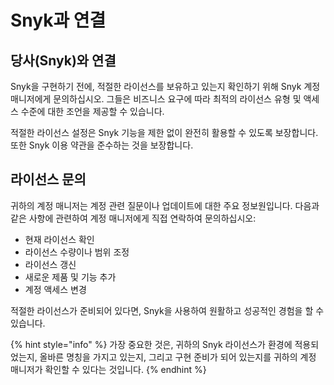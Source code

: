 # Snyk과 연결

## 당사(Snyk)와 연결

Snyk을 구현하기 전에, 적절한 라이선스를 보유하고 있는지 확인하기 위해 Snyk 계정 매니저에게 문의하십시오. 그들은 비즈니스 요구에 따라 최적의 라이선스 유형 및 액세스 수준에 대한 조언을 제공할 수 있습니다.

적절한 라이선스 설정은 Snyk 기능을 제한 없이 완전히 활용할 수 있도록 보장합니다. 또한 Snyk 이용 약관을 준수하는 것을 보장합니다.

## 라이선스 문의

귀하의 계정 매니저는 계정 관련 질문이나 업데이트에 대한 주요 정보원입니다. 다음과 같은 사항에 관련하여 계정 매니저에게 직접 연락하여 문의하십시오:

* 현재 라이선스 확인
* 라이선스 수량이나 범위 조정
* 라이선스 갱신
* 새로운 제품 및 기능 추가
* 계정 액세스 변경

적절한 라이선스가 준비되어 있다면, Snyk을 사용하여 원활하고 성공적인 경험을 할 수 있습니다.

{% hint style="info" %}
가장 중요한 것은, 귀하의 Snyk 라이선스가 환경에 적용되었는지, 올바른 명칭을 가지고 있는지, 그리고 구현 준비가 되어 있는지를 귀하의 계정 매니저가 확인할 수 있다는 것입니다.
{% endhint %}
